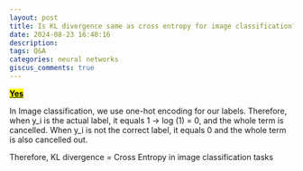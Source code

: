 ```yaml
---
layout: post
title: Is KL divergence same as cross entropy for image classification?
date: 2024-08-23 16:40:16
description: 
tags: Q&A
categories: neural networks
giscus_comments: true
---
```



**<mark><u>Yes</u></mark>**

In Image classification, we use one-hot encoding for our labels. Therefore, when y_i is the actual label, it equals 1 → log (1) = 0, and the whole term is cancelled. When y_i is not the correct label, it equals 0 and the whole term is also cancelled out.

Therefore, KL divergence = Cross Entropy in image classification tasks


